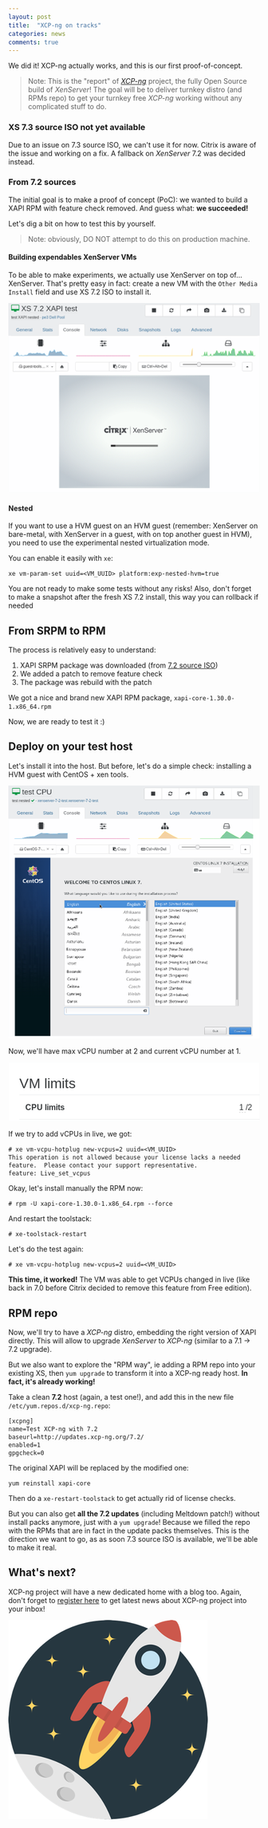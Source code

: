 ```yaml
---
layout: post
title:  "XCP-ng on tracks"
categories: news
comments: true
---
```


We did it! XCP-ng actually works, and this is our first proof-of-concept.

> Note: This is the "report" of *[XCP-ng](http://xcp-ng.github.io/)* project, the fully Open Source build of *XenServer*! The goal will be to deliver turnkey distro (and RPMs repo) to get your turnkey free *XCP-ng* working without any complicated stuff to do.

### XS 7.3 source ISO not yet available

Due to an issue on 7.3 source ISO, we can't use it for now. Citrix is aware of the issue and working on a fix. A fallback on *XenServer* 7.2 was decided instead.

### From 7.2 sources

The initial goal is to make a proof of concept (PoC): we wanted to build a XAPI RPM with feature check removed. And guess what: **we succeeded!**

Let's dig a bit on how to test this by yourself.

> Note: obviously, DO NOT attempt to do this on production machine.

#### Building expendables XenServer VMs

To be able to make experiments, we actually use XenServer on top of… XenServer. That's pretty easy in fact: create a new VM with the `Other Media Install` field and use XS 7.2 ISO to install it.

![xs72install](/assets/images/xs72install.png)

#### Nested

If you want to use a HVM guest on an HVM guest (remember: XenServer on bare-metal, with XenServer in a guest, with on top another guest in HVM), you need to use the experimental nested virtualization mode.

You can enable it easily with `xe`:

```
xe vm-param-set uuid=<VM_UUID> platform:exp-nested-hvm=true
```

You are not ready to make some tests without any risks! Also, don't forget to make a snapshot after the fresh XS 7.2 install, this way you can rollback if needed

## From SRPM to RPM

The process is relatively easy to understand:

1. XAPI SRPM package was downloaded (from [7.2 source ISO](http://downloadns.citrix.com.edgesuite.net/12645/XenServer-7.2.0-source.iso))
2. We added a patch to remove feature check
3. The package was rebuild with the patch

We got a nice and brand new XAPI RPM package, `xapi-core-1.30.0-1.x86_64.rpm`

Now, we are ready to test it :)

## Deploy on your test host

Let's install it into the host. But before, let's do a simple check: installing a HVM guest with CentOS + xen tools.

![centosnested](/assets/images/centosnested.png)

Now, we'll have max vCPU number at 2 and current vCPU number at 1.

![vmlimits](/assets/images/vmlimits.png)

If we try to add vCPUs in live, we got:

```
# xe vm-vcpu-hotplug new-vcpus=2 uuid=<VM_UUID> 
This operation is not allowed because your license lacks a needed feature.  Please contact your support representative.
feature: Live_set_vcpus

```

Okay, let's install manually the RPM now:

```
# rpm -U xapi-core-1.30.0-1.x86_64.rpm --force
```

And restart the toolstack:

```
# xe-toolstack-restart
```

Let's do the test again:

```
# xe vm-vcpu-hotplug new-vcpus=2 uuid=<VM_UUID>
```

**This time, it worked!** The VM was able to get VCPUs changed in live (like back in 7.0 before Citrix decided to remove this feature from Free edition).

## RPM repo

Now, we'll try to have a *XCP-ng* distro, embedding the right version of XAPI directly. This will allow to upgrade *XenServer* to *XCP-ng* (similar to a 7.1 -> 7.2 upgrade).

But we also want to explore the "RPM way", ie adding a RPM repo into your existing XS, then `yum upgrade` to transform it into a XCP-ng ready host. **In fact, it's already working!**

Take a clean **7.2** host (again, a test one!), and add this in the new file `/etc/yum.repos.d/xcp-ng.repo`:

```
[xcpng]
name=Test XCP-ng with 7.2
baseurl=http://updates.xcp-ng.org/7.2/
enabled=1
gpgcheck=0
```

The original XAPI will be replaced by the modified one:

```
yum reinstall xapi-core
```

Then do a `xe-restart-toolstack` to get actually rid of license checks. 

But you can also get **all the 7.2 updates** (including Meltdown patch!) without install packs anymore, just with a `yum upgrade`! Because we filled the repo with the RPMs that are in fact in the update packs themselves. This is the direction we want to go, as as soon 7.3 source ISO is available, we'll be able to make it real.

## What's next?

XCP-ng project will have a new dedicated home with a blog too. Again, don't forget to [register here](https://mailchi.mp/3bc90e48d2f7/xcp-ng) to get latest news about XCP-ng project into your inbox!

[![xcpng400](/assets/images/xcpng400.png)](https://mailchi.mp/3bc90e48d2f7/xcp-ng)
